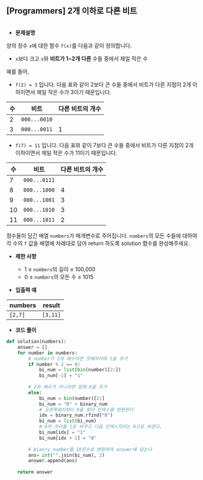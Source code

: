 ## [Programmers] 2개 이하로 다른 비트

###### 

- **문제설명**

  

양의 정수 `x`에 대한 함수 `f(x)`를 다음과 같이 정의합니다.

- `x`보다 크고 `x`와 **비트가 1~2개 다른** 수들 중에서 제일 작은 수

예를 들어,

- `f(2) = 3` 입니다. 다음 표와 같이 2보다 큰 수들 중에서 비트가 다른 지점이 2개 이하이면서 제일 작은 수가 3이기 때문입니다.

| 수   | 비트         | 다른 비트의 개수 |
| ---- | ------------ | ---------------- |
| 2    | `000...0010` |                  |
| 3    | `000...0011` | 1                |

- `f(7) = 11` 입니다. 다음 표와 같이 7보다 큰 수들 중에서 비트가 다른 지점이 2개 이하이면서 제일 작은 수가 11이기 때문입니다.

| 수   | 비트         | 다른 비트의 개수 |
| ---- | ------------ | ---------------- |
| 7    | `000...0111` |                  |
| 8    | `000...1000` | 4                |
| 9    | `000...1001` | 3                |
| 10   | `000...1010` | 3                |
| 11   | `000...1011` | 2                |

정수들이 담긴 배열 `numbers`가 매개변수로 주어집니다. `numbers`의 모든 수들에 대하여 각 수의 `f` 값을 배열에 차례대로 담아 return 하도록 solution 함수를 완성해주세요.





- **제한 사항**
  - 1 ≤ `numbers`의 길이 ≤ 100,000
  - 0 ≤ `numbers`의 모든 수 ≤ 1015





- **입출력 예**

| numbers | result   |
| ------- | -------- |
| `[2,7]` | `[3,11]` |





- **코드 풀이**

```python
def solution(numbers): 
    answer = [] 
    for number in numbers: 
        # number가 2의 배수라면 첫째자리에 1을 추가
        if number % 2 == 0: 
            bi_num = list(bin(number)[2:]) 
            bi_num[-1] = "1"
        
        # 2의 배수가 아니라면 앞에 0을 추가
        else: 
            bi_num = bin(number)[2:] 
            bi_num = "0" + binary_num 
            # 오른쪽에서부터 0을 찾아 인덱스를 반환한다
            idx = binary_num.rfind("0") 
            bi_num = list(bi_num)
            # 0의 자리를 1로 바꾸고 다음 인덱스자리는 0으로 바꾼다.
            bi_num[idx] = "1" 
            bi_num[idx + 1] = "0" 
            
        # bianry number를 10진수로 변환하여 answer에 담는다    
        ans= int("".join(bi_num), 2) 
        answer.append(ans) 
        
    return answer

```

